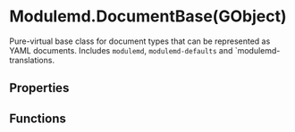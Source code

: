 # Modulemd.DocumentBase(GObject)
Pure-virtual base class for document types that can be represented as YAML documents. Includes `modulemd`, `modulemd-defaults` and `modulemd-translations.

## Properties
## Functions
